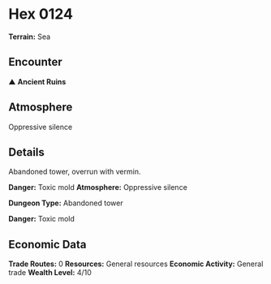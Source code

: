 # Hex 0124

**Terrain:** Sea

## Encounter
▲ **Ancient Ruins**

## Atmosphere
Oppressive silence

## Details
Abandoned tower, overrun with vermin.

**Danger:** Toxic mold
**Atmosphere:** Oppressive silence



**Dungeon Type:** Abandoned tower

**Danger:** Toxic mold

## Economic Data
**Trade Routes:** 0
**Resources:** General resources
**Economic Activity:** General trade
**Wealth Level:** 4/10
